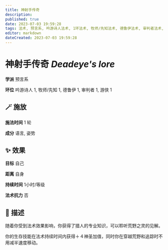 ```yaml
---
title: 神射手传奇
description: 
published: true
date: 2023-07-03 19:59:28
tags: 法术, 预言系, 吟游诗人法术, 1环法术, 牧师/先知法术, 德鲁伊法术, 审判者法术, 游侠法术
editor: markdown
dateCreated: 2023-07-03 19:59:28
---
```


# **神射手传奇** *Deadeye's lore*

**学派** 预言系 

**环位** 吟游诗人 1, 牧师/先知 1, 德鲁伊 1, 审判者 1, 游侠 1

## 🪄 施放

**施法时间** 1 轮

**成分** 语言, 姿势

## ✨ 效果 

**目标** 自己 

**距离** 自身  

**持续时间** 1小时/等级 

**法术抗力** 否

## 📖 描述

随着你受到法术效果影响，你获得了猎人的专业知识，可以聆听荒野之灵的见解。

你的生存技能在法术持续时间内获得＋４神圣加值，同时你在穿越荒野和追踪时不用减半速度移动。
    